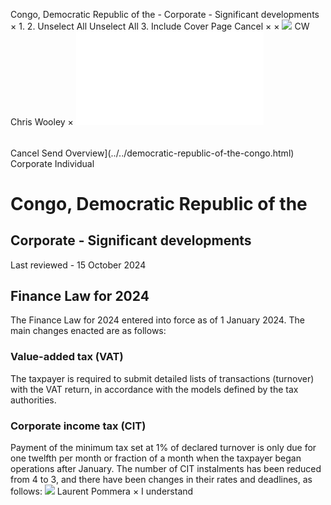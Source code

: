 Congo, Democratic Republic of the - Corporate - Significant developments
×
1.
2.
Unselect All
Unselect All
3.
Include Cover Page
Cancel
×
×
![](../../-/media/world-wide-tax-summaries/attachments/global---chris-wooley.ashx%3Frev=ac5e5f3223b34096b1afc2a6009c7320&revision=ac5e5f32-23b3-4096-b1af-c2a6009c7320&hash=859B7ADC84DC2CBEC9760E9E6EE7DE6D0A8BFCDF)
CW
Chris Wooley
×
![](significant-developments.html)
######
Cancel
Send
Overview](../../democratic-republic-of-the-congo.html)
Corporate
Individual
# Congo, Democratic Republic of the
## Corporate - Significant developments
Last reviewed - 15 October 2024
## Finance Law for 2024
The Finance Law for 2024 entered into force as of 1 January 2024.
The main changes enacted are as follows:
### Value-added tax (VAT)
The taxpayer is required to submit detailed lists of transactions (turnover) with the VAT return, in accordance with the models defined by the tax authorities.
### Corporate income tax (CIT)
Payment of the minimum tax set at 1% of declared turnover is only due for one twelfth per month or fraction of a month when the taxpayer began operations after January.
The number of CIT instalments has been reduced from 4 to 3, and there have been changes in their rates and deadlines, as follows:
![](../../-/media/world-wide-tax-summaries/attachments/congo-democratic-republic-of-the---laurent_pommera.ashx%3Frev=5d70e6b295cf484a96ca3e6a1c134ab6&revision=5d70e6b2-95cf-484a-96ca-3e6a1c134ab6&hash=AD000807E7A3A73F91A736F02E678F5D0E77DE56)
Laurent Pommera
×
I understand
